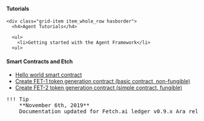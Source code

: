 <div class="grid-container">
  <div class="grid-item item1">
      <h4>Tutorials</h4>
  </div>

    <div class="grid-item item_whole_row hasborder">
      <h4>Agent Tutorials</h4>

      <ul>
        <li>Getting started with the Agent Framework</li>
      <ul>
  </div>

  <div class="grid-item item_whole_row hasborder">
      <h4>Smart Contracts and Etch</h4>
      <ul>
        <li><a href="/submitting_contract">Hello world smart contract</a></li>
        <li><a href="/fet1">Create FET-1 token generation contract (basic contract, non-fungible)</a></li>
        <li><a href="/fet2">Create FET-2 token generation contract (simple contract, fungible)</a></li>
      <ul>
  </div>

</div>

<!--/div--><!-- One closing div too many-->
<!-- stuff outside of tags (added a pre for now -->
<pre>
!!! Tip
	**November 6th, 2019**
	Documentation updated for Fetch.ai ledger v0.9.x Ara release. See <a href="summary" target=_blank>summary details here</a>.
</pre>

<br/>
